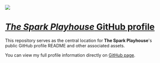 ![](profile.jpg)

# [_The Spark Playhouse_ GitHub profile](https://github.com/thesparkplayhouse/.github/)

This repository serves as the central location for **The Spark Playhouse**'s public GitHub profile README and other associated assets.

You can view my full profile information directly on [GitHub page](https://github.com/thesparkplayhouse).
